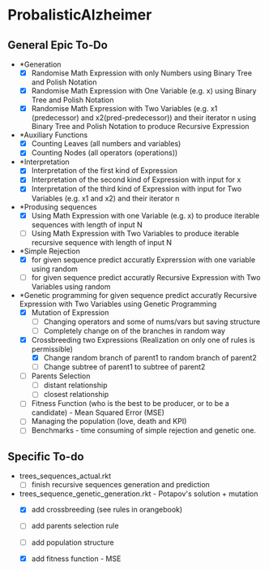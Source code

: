 # ProbalisticAlzheimer
## General Epic To-Do
* *Generation
	- [x] Randomise Math Expression with only Numbers using Binary Tree and Polish Notation
    - [x] Randomise Math Expression with One Variable (e.g. x) using Binary Tree and Polish Notation
    - [x] Randomise Math Expression with Two Variables (e.g. x1 (predecessor) and x2(pred-predecessor)) and their iterator n using Binary Tree and Polish Notation
 to produce Recursive Expression
* *Auxiliary Functions
    - [x] Counting Leaves (all numbers and variables)
    - [x] Counting Nodes (all operators (operations))
* *Interpretation
    - [x] Interpretation of the first kind of Expression
    - [x] Interpretation of the second kind of Expression with input for x
    - [x] Interpretation of the third kind of Expression with input for Two Variables (e.g. x1 and x2) and their iterator n
* *Produsing sequences 
    - [x] Using Math Expression with one Variable (e.g. x) to produce iterable sequences with length of input N
    - [ ] Using Math Expression with Two Variables to produce iterable recursive sequence with length of input N 
* *Simple Rejection
    - [x] for given sequence predict accuratly Exprerssion  with one variable using random
    - [ ] for given sequence predict accuratly Recursive Expression with Two Variables using random
* *Genetic programming
    for given sequence predict accuratly Recursive Expression with Two Variables using Genetic Programming
    - [x] Mutation of Expression
        - [ ] Changing operators and some of nums/vars but saving structure
        - [ ] Completely change on of the branches in random way
    - [x] Crossbreeding two Expressions (Realization on only one of rules is permissible)
        - [x] Change random branch of parent1 to random branch of parent2
        - [ ] Change subtree of parent1 to subtree of parent2
    - [ ] Parents Selection
        - [ ] distant relationship
        - [ ] closest relationship
    - [ ] Fitness Function (who is the best to be producer, or to be a candidate) - Mean Squared Error (MSE)
    - [ ] Managing the population (love, death and KPI)
    - [ ] Benchmarks - time consuming of simple rejection and genetic one.

## Specific To-do
* trees_sequences_actual.rkt
    - [ ]  finish recursive sequences generation and prediction
* trees_sequence_genetic_generation.rkt - Potapov's solution + mutation
  - [x]  add crossbreeding (see rules in orangebook)
  - [ ]  add parents selection rule
  - [ ]  add population structure
  - [x]  add fitness function - MSE
  

